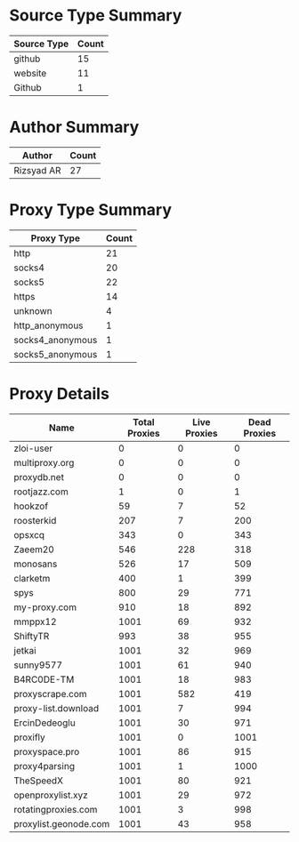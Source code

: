 # Source Type Summary

| Source Type | Count |
|-------------|-------|
| github | 15 |
| website | 11 |
| Github | 1 |


# Author Summary

| Author | Count |
|--------|-------|
| Rizsyad AR | 27 |


# Proxy Type Summary

| Proxy Type | Count |
|------------|-------|
| http | 21 |
| socks4 | 20 |
| socks5 | 22 |
| https | 14 |
| unknown | 4 |
| http_anonymous | 1 |
| socks4_anonymous | 1 |
| socks5_anonymous | 1 |


# Proxy Details

| Name | Total Proxies | Live Proxies | Dead Proxies |
|------|---------------|--------------|---------------|
| zloi-user | 0 | 0 | 0 |
| multiproxy.org | 0 | 0 | 0 |
| proxydb.net | 0 | 0 | 0 |
| rootjazz.com | 1 | 0 | 1 |
| hookzof | 59 | 7 | 52 |
| roosterkid | 207 | 7 | 200 |
| opsxcq | 343 | 0 | 343 |
| Zaeem20 | 546 | 228 | 318 |
| monosans | 526 | 17 | 509 |
| clarketm | 400 | 1 | 399 |
| spys | 800 | 29 | 771 |
| my-proxy.com | 910 | 18 | 892 |
| mmppx12 | 1001 | 69 | 932 |
| ShiftyTR | 993 | 38 | 955 |
| jetkai | 1001 | 32 | 969 |
| sunny9577 | 1001 | 61 | 940 |
| B4RC0DE-TM | 1001 | 18 | 983 |
| proxyscrape.com | 1001 | 582 | 419 |
| proxy-list.download | 1001 | 7 | 994 |
| ErcinDedeoglu | 1001 | 30 | 971 |
| proxifly | 1001 | 0 | 1001 |
| proxyspace.pro | 1001 | 86 | 915 |
| proxy4parsing | 1001 | 1 | 1000 |
| TheSpeedX | 1001 | 80 | 921 |
| openproxylist.xyz | 1001 | 29 | 972 |
| rotatingproxies.com | 1001 | 3 | 998 |
| proxylist.geonode.com | 1001 | 43 | 958 |
